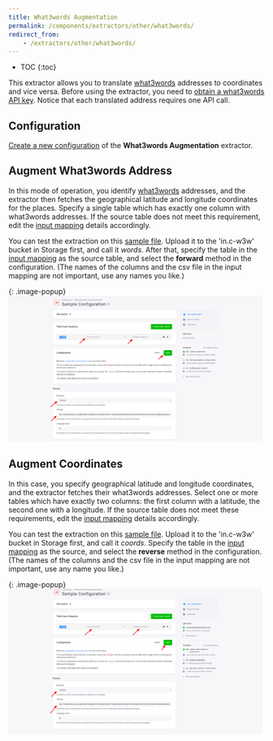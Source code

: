 ```yaml
---
title: What3words Augmentation
permalink: /components/extractors/other/what3words/
redirect_from:
    - /extractors/other/what3words/
---
```


* TOC
{:toc}

This extractor allows you to translate [what3words](https://what3words.com/) addresses to coordinates and vice versa.
Before using the extractor, you need to [obtain a what3words API key](https://developer.what3words.com/public-api/docsv2#overview).
Notice that each translated address requires one API call.

## Configuration
[Create a new configuration](/components/#creating-component-configuration) of the **What3words Augmentation** extractor.

## Augment What3words Address
In this mode of operation, you identify [what3words](https://what3words.com/about-us/) addresses, and the extractor
then fetches the geographical latitude and longitude coordinates for the places. 
Specify a single table which has exactly one column with what3words addresses.
If the source table does not meet this requirement, 
edit the [input mapping](/transformations/mappings/#input-mapping) details accordingly. 

You can test the extraction on this [sample file](/components/extractors/other/what3words/words.csv). 
Upload it to the 'in.c-w3w' bucket in Storage first, and call it *words*.
After that, specify the table in the [input mapping](/transformations/mappings/#input-mapping) as the source table, 
and select the **forward** method in the configuration.
(The names of the columns and the csv file in the input mapping are not important, use any names you like.)

{: .image-popup}
![Screenshot - Add coordinates to w3w address](/components/extractors/other/what3words/what3words-1.png)

## Augment Coordinates
In this case, you specify geographical latitude and longitude coordinates, and the extractor fetches their what3words addresses.
Select one or more tables which have exactly two columns: the first column with a latitude, the second one with a longitude. 
If the source table does not meet these requirements, edit the [input mapping](/transformations/mappings/#input-mapping) 
details accordingly. 

You can test the extraction on this [sample file](/components/extractors/other/what3words/coords.csv). 
Upload it to the 'in.c-w3w' bucket in Storage first, and call it *coords*.
Specify the table in the [input mapping](/transformations/mappings/#input-mapping) as the source, 
and select the **reverse** method in the configuration.
(The names of the columns and the csv file in the input mapping are not important, use any name you like.)

{: .image-popup}
![Screenshot - Add w3w address to coordinates](/components/extractors/other/what3words/what3words-2.png)
